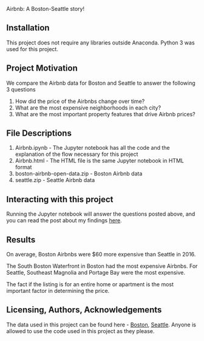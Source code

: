 Airbnb: A Boston-Seattle story!

## Installation

This project does not require any libraries outside Anaconda. Python 3 was used for this project.

## Project Motivation

We compare the Airbnb data for Boston and Seattle to answer the following 3 questions

1. How did the price of the Airbnbs change over time?
2. What are the most expensive neighborhoods in each city?
3. What are the most important property features that drive Airbnb prices?

## File Descriptions

1. Airbnb.ipynb - The Jupyter notebook has all the code and the explanation of the flow necessary for this project
2. Airbnb.html - The HTML file is the same Jupyter notebook in HTML format
3. boston-airbnb-open-data.zip - Boston Airbnb data
4. seattle.zip - Seattle Airbnb data

## Interacting with this project

Running the Jupyter notebook will answer the questions posted above, and you can read the post about my findings [here](https://medium.com/@araman520/airbnb-a-boston-seattle-story-6bb52ebb56bc).

## Results

On average, Boston Airbnbs were $60 more expensive than Seattle in 2016.

The South Boston Waterfront in Boston had the most expensive Airbnbs. For Seattle, Southeast Magnolia and Portage Bay were the most expensive.

The fact if the listing is for an entire home or apartment is the most important factor in determining the price.

## Licensing, Authors, Acknowledgements

The data used in this project can be found here - [Boston](https://www.kaggle.com/airbnb/boston), [Seattle](https://www.kaggle.com/airbnb/seattle/data).
Anyone is allowed to use the code used in this project as they please.
